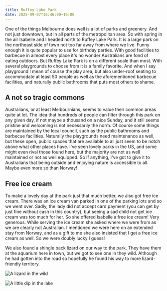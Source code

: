 ```yaml
---
title: Ruffey Lake Park
date: 2025-09-07T16:46:00+10:00
---
```

One of the things Melbourne does well is a lot of parks and greenery. And not just downtown, but in all parts of the metropolitan area. So with spring in the air Isabelle and I headed north to Ruffey Lake Park. It is a large park on the northeast side of town not too far away from where we live. Funny enough it is quite popular to use for birthday parties. With good facilities to barbecue in almost every place it's no wonder Australians are fond of eating outdoors. But Ruffey Lake Park is on a different scale than most. With several playgrounds to choose from it is a family favorite. And when I say playground I mean of course the play area, but also under-roof seating to accommodate at least 50 people as well as the aforementioned barbecue facilities, and naturally public bathrooms that puts most others to shame.

## A not so tragic commons

Australians, or at least Melbournians, seems to value their common areas quite at lot. The idea that hundreds of people can filter through this park on any given day, if not maybe a thousand on a nice Sunday, and it still seems pristine and welcoming is not necessarily the norm. Of course some things are maintained by the local council, such as the public bathrooms and barbecue facilities. Naturally the playgrounds need maintenance as well, but these open, public spaces that are available to all just seem to be notch above what other places have. I've seen lovely parks in the US, and some might even rival those found here, but the majority are not as well maintained or not as well equipped. So if anything, I've got to give it to Australians that being outside and enjoying nature is accessible to all. Maybe even more so than Norway!

## Free ice cream

To make a lovely day at the park just that much better, we also got free ice cream. There was an ice cream van parked in one of the parking lots and so we went over. Sadly, the lady did not accept card payment (you can get by just fine without cash in this country), but seeing a sad child not get ice cream was too much for her. So she offered Isabelle a free ice cream! Very generous. While serving the ice cream she asked where we were from as we are clearly not Australian. I mentioned we were here on an extended stay from Norway, and as a gift to me she also insisted that I get a free ice cream as well. So we were doubly lucky I guess! 

We also found a shingle back lizard on our way to the park. They have them at the aquarium here in town, but we got to see one in they wild. Although he had gotten into the road so hopefully he found his way to more lizard-friendly territory.

![](pxl_20250914_041141524.jpg "A lizard in the wild")

![](pxl_20250914_045439097.jpg "A little dip in the lake")
